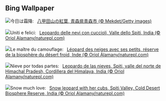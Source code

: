 ## Bing Wallpaper
![](https://www.bing.com/th?id=OHR.AomoriAutumn2025_JA-JP3668853549_UHD.jpg&w=1000)今日は霜降:&nbsp;&ensp;[八甲田山の紅葉, 青森県青森市 (© Mekdet/Getty images)](https://www.bing.com/th?id=OHR.AomoriAutumn2025_JA-JP3668853549_UHD.jpg)
<br><br/>
![](https://www.bing.com/th?id=OHR.SnowLeopard_IT-IT6712728115_UHD.jpg&w=1000)Uniti e felici:&nbsp;&ensp;[Leopardo delle nevi con cuccioli, Valle dello Spiti, India (© Oriol Alamany/naturepl.com)](https://www.bing.com/th?id=OHR.SnowLeopard_IT-IT6712728115_UHD.jpg)
<br><br/>
![](https://www.bing.com/th?id=OHR.SnowLeopard_FR-FR6410501585_UHD.jpg&w=1000)Le maître du camouflage:&nbsp;&ensp;[Léopard des neiges avec ses petits, réserve de la biosphère du désert froid, Inde (© Oriol Alamany/naturepl.com)](https://www.bing.com/th?id=OHR.SnowLeopard_FR-FR6410501585_UHD.jpg)
<br><br/>
![](https://www.bing.com/th?id=OHR.SnowLeopard_ES-ES0046977195_UHD.jpg&w=1000)Nieve por todas partes:&nbsp;&ensp;[Leopardo de las nieves, Spiti, valle del norte de Himachal Pradesh, Cordillera del Himalaya, India (© Oriol Alamany/naturepl.com)](https://www.bing.com/th?id=OHR.SnowLeopard_ES-ES0046977195_UHD.jpg)
<br><br/>
![](https://www.bing.com/th?id=OHR.SnowLeopard_EN-GB3426907402_UHD.jpg&w=1000)Snow much love:&nbsp;&ensp;[Snow leopard with her cubs, Spiti Valley, Cold Desert Biosphere Reserve, India (© Oriol Alamany/naturepl.com)](https://www.bing.com/th?id=OHR.SnowLeopard_EN-GB3426907402_UHD.jpg)
<br><br/>
